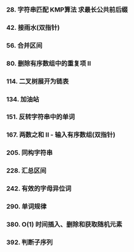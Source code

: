 ### 28. 字符串匹配 KMP算法 求最长公共前后缀
### 42. 接雨水(双指针)
### 56. 合并区间
### 80. 删除有序数组中的重复项 II
### 114. 二叉树展开为链表
### 134. 加油站
### 151. 反转字符串中的单词
### 167. 两数之和 II - 输入有序数组(双指针)
### 205. 同构字符串
### 228. 汇总区间
### 242. 有效的字母异位词
### 290. 单词规律
### 380. O(1) 时间插入、删除和获取随机元素
### 392. 判断子序列
